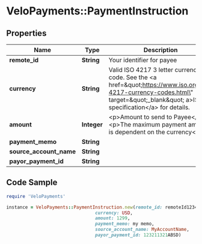# VeloPayments::PaymentInstruction

## Properties

Name | Type | Description | Notes
------------ | ------------- | ------------- | -------------
**remote_id** | **String** | Your identifier for payee | 
**currency** | **String** | Valid ISO 4217 3 letter currency code. See the &lt;a href&#x3D;\&quot;https://www.iso.org/iso-4217-currency-codes.html\&quot; target&#x3D;\&quot;_blank\&quot; a&gt;ISO specification&lt;/a&gt; for details. | 
**amount** | **Integer** | &lt;p&gt;Amount to send to Payee&lt;/p&gt; &lt;p&gt;The maximum payment amount is dependent on the currency&lt;/p&gt;  | 
**payment_memo** | **String** |  | [optional] 
**source_account_name** | **String** |  | 
**payor_payment_id** | **String** |  | [optional] 

## Code Sample

```ruby
require 'VeloPayments'

instance = VeloPayments::PaymentInstruction.new(remote_id: remoteId1234,
                                 currency: USD,
                                 amount: 1299,
                                 payment_memo: my memo,
                                 source_account_name: MyAccountName,
                                 payor_payment_id: 123211321ABSD)
```


